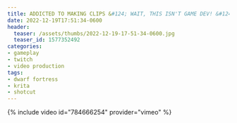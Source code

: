 ```yaml
---
title: ADDICTED TO MAKING CLIPS &#124; WAIT, THIS ISN'T GAME DEV! &#124; WILL I SURVIVE THE BITRATE WINTER?
date: 2022-12-19T17:51:34-0600
header:
  teaser: /assets/thumbs/2022-12-19-17-51-34-0600.jpg
  teaser_id: 1577352492
categories:
- gameplay
- twitch
- video production
tags:
- dwarf fortress
- krita
- shotcut
---
```

{% include video id="784666254" provider="vimeo" %}
